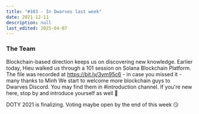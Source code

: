 ```yaml
---
title: "#103 - In Dwarves last week"
date: 2021-12-11
description: null
last_edited: 2025-04-07
---
```


### The Team

Blockchain-based direction keeps us on discovering new knowledge. Earlier today, Hieu walked us through a 101 session on Solana Blockchain Platform. The file was recorded at <https://bit.ly/3ym95c6> - in case you missed it - many thanks to Minh
We start to welcome more blockchain guys to Dwarves Discord. You may find them in #introduction channel. If you're new here, stop by and introduce yourself as well 👾

DOTY 2021 is finalizing. Voting maybe open by the end of this week 😏
